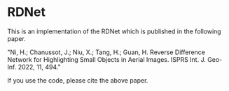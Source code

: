 # RDNet
This is an implementation of the RDNet which is published in the following paper. 

"Ni, H.; Chanussot, J.; Niu, X.; Tang, H.; Guan, H. Reverse Difference Network for Highlighting Small Objects in Aerial Images. ISPRS Int. J. Geo-Inf. 2022, 11, 494."

If you use the code, please cite the above paper. 




